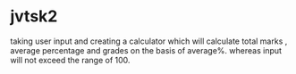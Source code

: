 # jvtsk2
taking user input and creating a calculator which will calculate total marks , average percentage and grades on the basis of average%. whereas input  will not exceed the range of 100.
